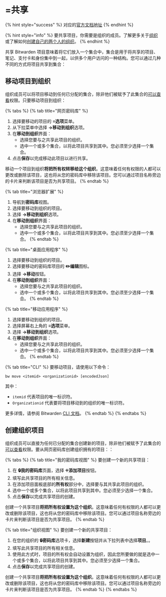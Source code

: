 # =共享

{% hint style="success" %}
对应的[官方文档地址](https://bitwarden.com/help/article/share-to-a-collection/)
{% endhint %}

{% hint style="info" %}
要共享项目，你需要是组织的成员。了解更多关于[组织](organizations.md)或了解如何[创建自己的两个人的组织](../admin-console/organizations-quick-start.md)。
{% endhint %}

共享 Bitwarden 项目意味着将它们放入一个集合中，集合是用于将共享的项目、笔记、支付卡和身份集中到一起，以供多个用户访问的一种结构。您可以通过几种不同的方式将项目共享到集合：

## 移动项目到组织 <a href="#move-an-item-to-an-organization" id="move-an-item-to-an-organization"></a>

组织成员可以将项目移动到任何已分配的集合，除非他们被赋予了此集合的[可以查看](../admin-console/user-management/member-roles-and-permissions.md#permissions)权限。只要移动项目到组织：

{% tabs %}
{% tab title="网页密码库" %}
1. 选择要移动的项目的 **≡选项**菜单。
2. 从下拉菜单中选择 **→移动到组织**选项。
3. 在**移动到组织**界面：
   * 选择您要与之共享此项目的组织。
   * 选中一个或多个集合，以将此项目共享到其中。您必须至少选择一个集合。
4. 点击**保存**以完成移动此项目以进行共享。

移动一个项目到组织**将把所有权转移给这个组织**。这意味着任何有权限的人都可以更改或删除该项目，这也将从您的密码库中移除该项目。您可以通过项目名称旁边的卡片来判断该项目是否为共享项目。
{% endtab %}

{% tab title="浏览器扩展" %}
1. 导航到**密码库**视图。
2. 选择要移动到组织的项目。
3. 选择 **→移动到组织**选项。
4. 在**移动到组织**界面：
   * 选择您要与之共享此项目的组织。
   * 选中一个或多个集合，以将此项目共享到其中。您必须至少选择一个集合。
{% endtab %}

{% tab title="桌面应用程序" %}
1. 选择要移动到组织的项目。
2. 选择要移动的密码库项目的 **✏️编辑**图标。
3. 选择 **→移动**按钮。
4. 在**移动到组织**界面：
   * 选择您要与之共享此项目的组织。
   * 选中一个或多个集合，以将此项目共享到其中。您必须至少选择一个集合。
{% endtab %}

{% tab title="移动应用程序" %}
1. 选择要移动到组织的项目。
2. 选择屏幕右上角的 **≡选项**菜单。
3. 选择 **→移动到组织**选项。
4. 在**移动到组织**界面：
   * 选择您要与之共享此项目的组织。
   * 选中一个或多个集合，以将此项目共享到其中。您必须至少选择一个集合。
{% endtab %}

{% tab title="CLI" %}
要移动项目，请使用以下命令：

```batch
bw move <itemid> <organizationid> [encodedJson]
```

其中：

* `itemid` 代表项目的唯一标识符。
* `Organizationid` 代表要将项目移动到的组织的唯一标识符。

更多详情，请参阅 Bitwarden [CLI 文档](../password-manager/developer-tools/password-manager-cli.md)。
{% endtab %}
{% endtabs %}

## 创建组织项目 <a href="#create-an-organization-item" id="create-an-organization-item"></a>

组织成员可以直接为任何已分配的集合创建新的项目，除非他们被赋予了此集合的[可以查看](../admin-console/user-management/member-roles-and-permissions.md#permissions)权限。要从网页密码库创建组织拥有的项目：：

{% tabs %}
{% tab title="我的密码库视图" %}
要创建一个新的共享项目：

1. 在 **🔒我的密码库**页面，选择 **🞤添加项目**按钮。
2. 填写此共享项目的所有相关信息。
3. 在添加项目面板底部的**所有权**部分中，选择要与其共享此项目的组织。
4. 选中一个或多个集合，以将此项目共享到其中。您必须至少选择一个集合。
5. 点击**保存**以完成共享项目的创建。

创建一个共享项目**将把所有权设置为这个组织**。这意味着任何有权限的人都可以更改或删除该项目，这也将从您的密码库中移除该项目。您可以通过项目名称旁边的卡片来判断该项目是否为共享项目。
{% endtab %}

{% tab title="组织视图" %}
要创建一个新的共享项目：

1. 在您的组织的 **🔒密码库**选项卡，选择**新建**按钮并从下拉列表中选择**项目**。。
2. 填写此共享项目的所有相关信息。
3. 使用此方式时，项目的所有权会自动设置为组织，因此您所要做的就是选中一个或多个集合，以将此项目共享到其中。您必须至少选择一个集合。
4. 点击**保存**以完成共享项目的创建。

创建一个共享项目**将把所有权设置为这个组织**。这意味着任何有权限的人都可以更改或删除该项目，这也将从您的密码库中移除该项目。您可以通过项目名称旁边的卡片来判断该项目是否为共享项目。
{% endtab %}
{% endtabs %}
